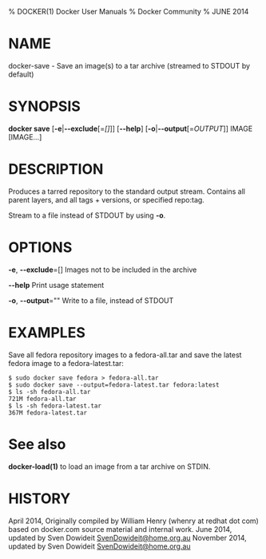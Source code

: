 % DOCKER(1) Docker User Manuals
% Docker Community
% JUNE 2014
# NAME
docker-save - Save an image(s) to a tar archive (streamed to STDOUT by default)

# SYNOPSIS
**docker save**
[**-e**|**--exclude**[=*[]*]]
[**--help**]
[**-o**|**--output**[=*OUTPUT*]]
IMAGE [IMAGE...]

# DESCRIPTION
Produces a tarred repository to the standard output stream. Contains all
parent layers, and all tags + versions, or specified repo:tag.

Stream to a file instead of STDOUT by using **-o**.

# OPTIONS
**-e**, **--exclude**=[]
   Images not to be included in the archive

**--help**
  Print usage statement

**-o**, **--output**=""
   Write to a file, instead of STDOUT

# EXAMPLES

Save all fedora repository images to a fedora-all.tar and save the latest
fedora image to a fedora-latest.tar:

    $ sudo docker save fedora > fedora-all.tar
    $ sudo docker save --output=fedora-latest.tar fedora:latest
    $ ls -sh fedora-all.tar
    721M fedora-all.tar
    $ ls -sh fedora-latest.tar
    367M fedora-latest.tar

# See also
**docker-load(1)** to load an image from a tar archive on STDIN.

# HISTORY
April 2014, Originally compiled by William Henry (whenry at redhat dot com)
based on docker.com source material and internal work.
June 2014, updated by Sven Dowideit <SvenDowideit@home.org.au>
November 2014, updated by Sven Dowideit <SvenDowideit@home.org.au>
